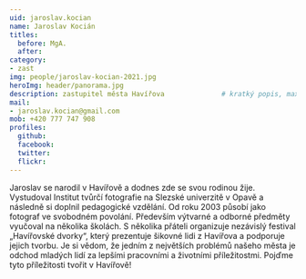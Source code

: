 ```yaml
---
uid: jaroslav.kocian
name: Jaroslav Kocián
titles:
  before: MgA.
  after:
category:
- zast
img: people/jaroslav-kocian-2021.jpg
heroImg: header/panorama.jpg
description: zastupitel města Havířova          	# kratký popis, max 160 znaků
mail:
- jaroslav.kocian@gmail.com
mob: +420 777 747 908
profiles:
  github:                 
  facebook:
  twitter: 		  
  flickr:
---
```


Jaroslav se narodil v Havířově a dodnes zde se svou rodinou žije. Vystudoval Institut tvůrčí fotografie na Slezské univerzitě v Opavě a následně si doplnil pedagogické vzdělání. Od roku 2003 působí jako fotograf ve svobodném povolání. Především výtvarné a odborné předměty vyučoval na několika školách. S několika přáteli organizuje nezávislý festival „Havířovské dvorky“, který prezentuje šikovné lidi z Havířova a podporuje jejich tvorbu. Je si vědom, že jedním z největších problémů našeho města je odchod mladých lidí za lepšími pracovními a životními příležitostmi. Pojďme tyto příležitosti tvořit v Havířově!
